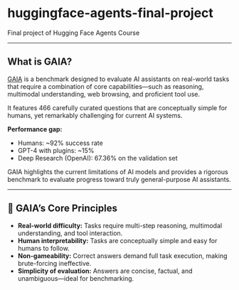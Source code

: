 # huggingface-agents-final-project

Final project of Hugging Face Agents Course

---

## What is GAIA?

[GAIA](https://huggingface.co/papers/2311.12983) is a benchmark designed to evaluate AI assistants on real-world tasks that require a combination of core capabilities—such as reasoning, multimodal understanding, web browsing, and proficient tool use.

It features 466 carefully curated questions that are conceptually simple for humans, yet remarkably challenging for current AI systems.

**Performance gap:**
- Humans: ~92% success rate
- GPT-4 with plugins: ~15%
- Deep Research (OpenAI): 67.36% on the validation set

GAIA highlights the current limitations of AI models and provides a rigorous benchmark to evaluate progress toward truly general-purpose AI assistants.

---

## 🌱 GAIA’s Core Principles

- **Real-world difficulty:** Tasks require multi-step reasoning, multimodal understanding, and tool interaction.
- **Human interpretability:** Tasks are conceptually simple and easy for humans to follow.
- **Non-gameability:** Correct answers demand full task execution, making brute-forcing ineffective.
- **Simplicity of evaluation:** Answers are concise, factual, and unambiguous—ideal for benchmarking.

